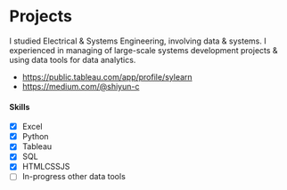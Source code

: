 # Projects

I studied Electrical & Systems Engineering, involving data & systems. I experienced in managing of large-scale systems development projects & using data tools for data analytics.

* <https://public.tableau.com/app/profile/sylearn>
* <https://medium.com/@shiyun-c>

#### Skills

- [x] Excel
- [x] Python
- [x] Tableau
- [x] SQL
- [x] HTMLCSSJS
- [ ] In-progress other data tools
